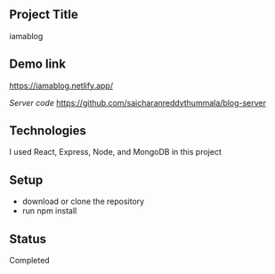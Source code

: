 ## Project Title

iamablog 

## Demo link

https://iamablog.netlify.app/

*Server code* https://github.com/saicharanreddythummala/blog-server

## Technologies

I used React, Express, Node, and MongoDB in this project

## Setup

* download or clone the repository
* run npm install

## Status

Completed

